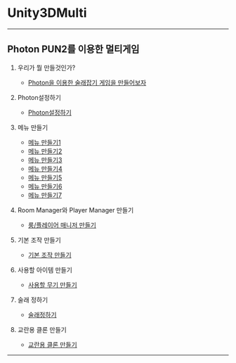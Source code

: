 # Unity3DMulti
--------------------------------------
Photon PUN2를 이용한 멀티게임
----------------    

1. 우리가 뭘 만들것인가?
   * [Photon을 이용한 술래잡기 게임을 만들어보자](lecture/lecture1-1.md)
   
2. Photon설정하기
   * [Photon설정하기](lecture/lecture2-1.md)
   
3. 메뉴 만들기
   * [메뉴 만들기1](lecture/lecture3-1.md)
   * [메뉴 만들기2](lecture/lecture3-2.md)   
   * [메뉴 만들기3](lecture/lecture3-3.md)   
   * [메뉴 만들기4](lecture/lecture3-4.md)   
   * [메뉴 만들기5](lecture/lecture3-5.md)   
   * [메뉴 만들기6](lecture/lecture3-6.md)   
   * [메뉴 만들기7](lecture/lecture3-7.md)  
   
4. Room Manager와 Player Manager 만들기
   * [룸/플레이어 매니저 만들기](lecture/lecture4-1.md)  
   
5. 기본 조작 만들기
   * [기본 조작 만들기](lecture/lecture7-1.md)     

6. 사용할 아이템 만들기
   * [사용할 무기 만들기](lecture/lecture6-1.md)
   
7. 술래 정하기
   * [술래정하기](lecture/lecture7-1.md)

8. 교란용 클론 만들기
   * [교란용 클론 만들기](lecture/lecture8-1.md)
   
--------------------------
